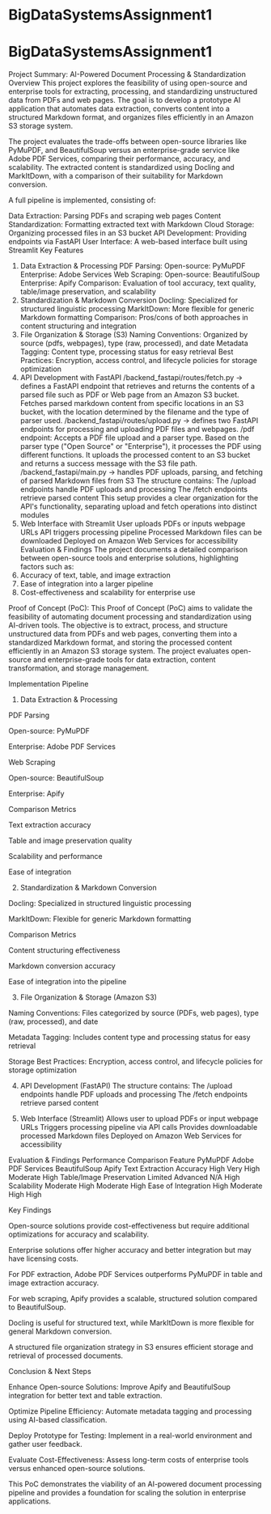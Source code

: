 # BigDataSystemsAssignment1
# BigDataSystemsAssignment1
Project Summary: AI-Powered Document Processing & Standardization
Overview
This project explores the feasibility of using open-source and enterprise tools for extracting, processing, and standardizing unstructured data from PDFs and web pages. The goal is to develop a prototype AI application that automates data extraction, converts content into a structured Markdown format, and organizes files efficiently in an Amazon S3 storage system.

The project evaluates the trade-offs between open-source libraries like PyMuPDF, and BeautifulSoup versus an enterprise-grade service like Adobe PDF Services, comparing their performance, accuracy, and scalability. The extracted content is standardized using Docling and MarkItDown, with a comparison of their suitability for Markdown conversion.

A full pipeline is implemented, consisting of:

Data Extraction: Parsing PDFs and scraping web pages
Content Standardization: Formatting extracted text with Markdown
Cloud Storage: Organizing processed files in an S3 bucket
API Development: Providing endpoints via FastAPI
User Interface: A web-based interface built using Streamlit
Key Features
1. Data Extraction & Processing
PDF Parsing:
Open-source: PyMuPDF
Enterprise: Adobe Services
Web Scraping:
Open-source: BeautifulSoup
Enterprise: Apify
Comparison: Evaluation of tool accuracy, text quality, table/image preservation, and scalability
2. Standardization & Markdown Conversion
Docling: Specialized for structured linguistic processing
MarkItDown: More flexible for generic Markdown formatting
Comparison: Pros/cons of both approaches in content structuring and integration
3. File Organization & Storage (S3)
Naming Conventions: Organized by source (pdfs, webpages), type (raw, processed), and date
Metadata Tagging: Content type, processing status for easy retrieval
Best Practices: Encryption, access control, and lifecycle policies for storage optimization
4. API Development with FastAPI
/backend_fastapi/routes/fetch.py → defines a FastAPI endpoint that retrieves and returns the contents of a parsed file such as PDF or Web page from an Amazon S3 bucket. Fetches parsed markdown content from specific locations in an S3 bucket, with the location determined by the filename and the type of parser used.
/backend_fastapi/routes/upload.py → defines two FastAPI endpoints for processing and uploading PDF files and webpages.
 /pdf endpoint: Accepts a PDF file upload and a parser type. Based on the parser type ("Open Source" or "Enterprise"), it processes the PDF using different functions. It uploads the processed content to an S3 bucket and returns a success message with the S3 file path.
/backend_fastapi/main.py → handles PDF uploads, parsing, and fetching of parsed Markdown files from S3
The structure contains:
The /upload endpoints handle PDF uploads and processing
The /fetch endpoints retrieve parsed content
This setup provides a clear organization for the API's functionality, separating upload and fetch operations into distinct modules
5. Web Interface with Streamlit
User uploads PDFs or inputs webpage URLs
API triggers processing pipeline
Processed Markdown files can be downloaded
Deployed on Amazon Web Services for accessibility
Evaluation & Findings
The project documents a detailed comparison between open-source tools and enterprise solutions, highlighting factors such as:
1. Accuracy of text, table, and image extraction
2. Ease of integration into a larger pipeline
3. Cost-effectiveness and scalability for enterprise use

Proof of Concept (PoC):
This Proof of Concept (PoC) aims to validate the feasibility of automating document processing and standardization using AI-driven tools. The objective is to extract, process, and structure unstructured data from PDFs and web pages, converting them into a standardized Markdown format, and storing the processed content efficiently in an Amazon S3 storage system. The project evaluates open-source and enterprise-grade tools for data extraction, content transformation, and storage management.

Implementation Pipeline

1. Data Extraction & Processing

PDF Parsing

Open-source: PyMuPDF

Enterprise: Adobe PDF Services

Web Scraping

Open-source: BeautifulSoup

Enterprise: Apify

Comparison Metrics

Text extraction accuracy

Table and image preservation quality

Scalability and performance

Ease of integration

2. Standardization & Markdown Conversion

Docling: Specialized in structured linguistic processing

MarkItDown: Flexible for generic Markdown formatting

Comparison Metrics

Content structuring effectiveness

Markdown conversion accuracy

Ease of integration into the pipeline

3. File Organization & Storage (Amazon S3)

Naming Conventions: Files categorized by source (PDFs, web pages), type (raw, processed), and date

Metadata Tagging: Includes content type and processing status for easy retrieval

Storage Best Practices: Encryption, access control, and lifecycle policies for storage optimization

4. API Development (FastAPI)
The structure contains:
The /upload endpoints handle PDF uploads and processing
The /fetch endpoints retrieve parsed content

5. Web Interface (Streamlit)
Allows user to upload PDFs or input webpage URLs
Triggers processing pipeline via API calls
Provides downloadable processed Markdown files
Deployed on Amazon Web Services for accessibility

Evaluation & Findings
Performance Comparison
Feature	                        PyMuPDF	             Adobe PDF Services	         BeautifulSoup	     Apify
Text Extraction Accuracy	        High	               Very High	                 Moderate	          High
Table/Image Preservation	       Limited	              Advanced	                    N/A	            High
Scalability	                     Moderate	                 High	                    Moderate	         High
Ease of Integration	              High	                 Moderate	                    High	           High

Key Findings

Open-source solutions provide cost-effectiveness but require additional optimizations for accuracy and scalability.

Enterprise solutions offer higher accuracy and better integration but may have licensing costs.

For PDF extraction, Adobe PDF Services outperforms PyMuPDF in table and image extraction accuracy.

For web scraping, Apify provides a scalable, structured solution compared to BeautifulSoup.

Docling is useful for structured text, while MarkItDown is more flexible for general Markdown conversion.

A structured file organization strategy in S3 ensures efficient storage and retrieval of processed documents.

Conclusion & Next Steps

Enhance Open-source Solutions: Improve Apify and BeautifulSoup integration for better text and table extraction.

Optimize Pipeline Efficiency: Automate metadata tagging and processing using AI-based classification.

Deploy Prototype for Testing: Implement in a real-world environment and gather user feedback.

Evaluate Cost-Effectiveness: Assess long-term costs of enterprise tools versus enhanced open-source solutions.

This PoC demonstrates the viability of an AI-powered document processing pipeline and provides a foundation for scaling the solution in enterprise applications.


